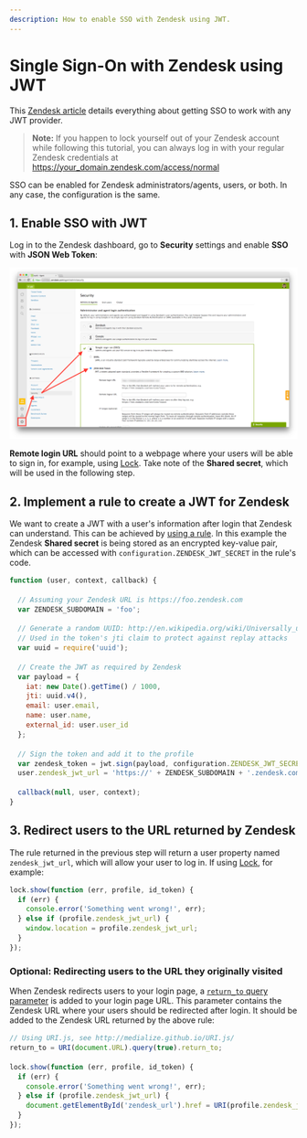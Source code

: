 ```yaml
---
description: How to enable SSO with Zendesk using JWT.
---
```


# Single Sign-On with Zendesk using JWT

This [Zendesk article](https://support.zendesk.com/hc/en-us/articles/203663816-Setting-up-single-sign-on-with-JWT-JSON-Web-Token-) details everything about getting SSO to work with any JWT provider.

> **Note:** If you happen to lock yourself out of your Zendesk account while following this tutorial, you can always log in with your regular Zendesk credentials at https://your_domain.zendesk.com/access/normal

SSO can be enabled for Zendesk administrators/agents, users, or both. In any case, the configuration is the same.

## 1. Enable SSO with JWT

Log in to the Zendesk dashboard, go to **Security** settings and enable **SSO** with **JSON Web Token**:

![](/media/articles/scenarios/zendesk-sso/zendesk-sso-1.png)

**Remote login URL** should point to a webpage where your users will be able to sign in, for example, using [Lock](/lock).
Take note of the **Shared secret**, which will be used in the following step.

## 2. Implement a rule to create a JWT for Zendesk

We want to create a JWT with a user's information after login that Zendesk can understand.
This can be achieved by [using a rule](/rules).
In this example the Zendesk **Shared secret** is being stored as an encrypted key-value pair, which can be accessed with `configuration.ZENDESK_JWT_SECRET` in the rule's code.

```js
function (user, context, callback) {

  // Assuming your Zendesk URL is https://foo.zendesk.com
  var ZENDESK_SUBDOMAIN = 'foo';

  // Generate a random UUID: http://en.wikipedia.org/wiki/Universally_unique_identifier
  // Used in the token's jti claim to protect against replay attacks
  var uuid = require('uuid');

  // Create the JWT as required by Zendesk
  var payload = {
    iat: new Date().getTime() / 1000,
    jti: uuid.v4(),
    email: user.email,
    name: user.name,
    external_id: user.user_id
  };

  // Sign the token and add it to the profile
  var zendesk_token = jwt.sign(payload, configuration.ZENDESK_JWT_SECRET);
  user.zendesk_jwt_url = 'https://' + ZENDESK_SUBDOMAIN + '.zendesk.com/access/jwt?jwt=' + zendesk_token;

  callback(null, user, context);
}
```

## 3. Redirect users to the URL returned by Zendesk

The rule returned in the previous step will return a user property named `zendesk_jwt_url`, which will allow your user to log in.
If using [Lock](/lock), for example:

```js
lock.show(function (err, profile, id_token) {
  if (err) {
    console.error('Something went wrong!', err);
  } else if (profile.zendesk_jwt_url) {
    window.location = profile.zendesk_jwt_url;
  }
});
```

### Optional: Redirecting users to the URL they originally visited

When Zendesk redirects users to your login page, a [`return_to` query parameter](https://support.zendesk.com/hc/en-us/articles/203663816-Setting-up-single-sign-on-with-JWT-JSON-Web-Token-#topic_hkm_kst_kk) is added to your login page URL.
This parameter contains the Zendesk URL where your users should be redirected after login.
It should be added to the Zendesk URL returned by the above rule:

```js
// Using URI.js, see http://medialize.github.io/URI.js/
return_to = URI(document.URL).query(true).return_to;

lock.show(function (err, profile, id_token) {
  if (err) {
    console.error('Something went wrong!', err);
  } else if (profile.zendesk_jwt_url) {
    document.getElementById('zendesk_url').href = URI(profile.zendesk_jwt_url).addSearch({return_to: return_to});
  }
});
```
